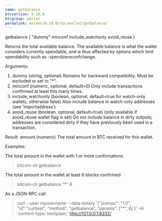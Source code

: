 ```yaml
---
name: getbalance
btcversion: 0.19.0
btcgroup: wallet
permalink: en/doc/0.19.0/rpc/wallet/getbalance/
---
```


getbalance ( "dummy" minconf include_watchonly avoid_reuse )

Returns the total available balance.
The available balance is what the wallet considers currently spendable, and is
thus affected by options which limit spendability such as -spendzeroconfchange.

Arguments:
1. dummy                (string, optional) Remains for backward compatibility. Must be excluded or set to "*".
2. minconf              (numeric, optional, default=0) Only include transactions confirmed at least this many times.
3. include_watchonly    (boolean, optional, default=true for watch-only wallets, otherwise false) Also include balance in watch-only addresses (see 'importaddress')
4. avoid_reuse          (boolean, optional, default=true) (only available if avoid_reuse wallet flag is set) Do not include balance in dirty outputs; addresses are considered dirty if they have previously been used in a transaction.

Result:
amount              (numeric) The total amount in BTC received for this wallet.

Examples:

The total amount in the wallet with 1 or more confirmations
> bitcoin-cli getbalance 

The total amount in the wallet at least 6 blocks confirmed
> bitcoin-cli getbalance "*" 6

As a JSON-RPC call
> curl --user myusername --data-binary '{"jsonrpc": "1.0", "id":"curltest", "method": "getbalance", "params": ["*", 6] }' -H 'content-type: text/plain;' http://127.0.0.1:8332/


